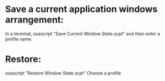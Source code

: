 # Save a current application windows arrangement:
In a terminal, 
osascript "Save Current Window State.scpt"
and then enter a profile name

# Restore:
osascript "Restore Window State.scpt"
Choose a profile
